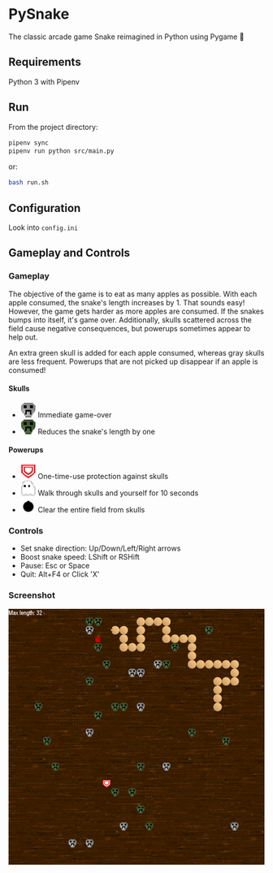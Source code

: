 # PySnake
The classic arcade game Snake reimagined in Python using Pygame 🐍

## Requirements
Python 3 with Pipenv

## Run
From the project directory:

```bash
pipenv sync
pipenv run python src/main.py
```
or:
```bash
bash run.sh
```

## Configuration
Look into `config.ini`

## Gameplay and Controls

### Gameplay
The objective of the game is to eat as many apples as possible. With each apple consumed, the snake's length increases by 1. That sounds easy! However, the game gets harder as more apples are consumed. If the snakes bumps into itself, it's game over. Additionally, skulls scattered across the field cause negative consequences, but powerups sometimes appear to help out.

An extra green skull is added for each apple consumed, whereas gray skulls are less frequent. Powerups that are not picked up disappear if an apple is consumed! 

#### Skulls
- ![](img/skulls/enemy/900.png) Immediate game-over
- ![](img/skulls/poison/900.png) Reduces the snake's length by one

#### Powerups
- ![](img/powerups/shield/900.png) One-time-use protection against skulls
- ![](img/powerups/ghost/900.png) Walk through skulls and yourself for 10 seconds
- ![](img/powerups/bomb/900.png) Clear the entire field from skulls

### Controls
- Set snake direction: Up/Down/Left/Right arrows
- Boost snake speed: LShift or RSHift
- Pause: Esc or Space
- Quit: Alt+F4 or Click 'X'

### Screenshot
![](img/screenshot.png)